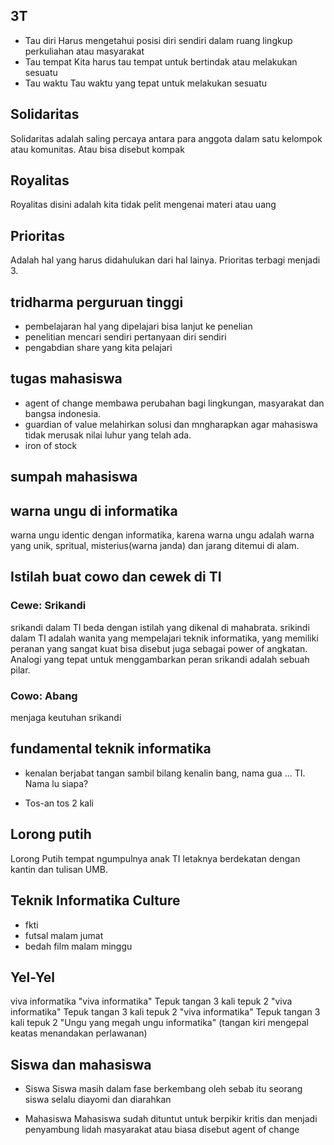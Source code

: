 ## 3T
- Tau diri
Harus mengetahui posisi diri sendiri dalam ruang lingkup perkuliahan atau masyarakat
- Tau tempat
Kita harus tau tempat untuk bertindak atau melakukan sesuatu
- Tau waktu
Tau waktu yang tepat untuk melakukan sesuatu

## Solidaritas
Solidaritas adalah saling percaya antara para anggota dalam satu kelompok
atau komunitas. Atau bisa disebut kompak

## Royalitas
Royalitas disini adalah kita tidak pelit mengenai materi atau uang

## Prioritas
Adalah hal yang harus didahulukan dari hal lainya.
Prioritas terbagi menjadi 3.

## tridharma perguruan tinggi
- pembelajaran
hal yang dipelajari bisa lanjut ke penelian
- penelitian
mencari sendiri pertanyaan diri sendiri
- pengabdian
share yang kita pelajari

## tugas mahasiswa
- agent of change
membawa perubahan bagi lingkungan, masyarakat dan bangsa indonesia.
- guardian of value
melahirkan solusi dan mngharapkan agar mahasiswa tidak merusak nilai luhur yang telah ada.
- iron of stock

## sumpah mahasiswa

## warna ungu di informatika
warna ungu identic dengan informatika, karena warna ungu 
adalah warna yang unik, spritual, misterius(warna janda) dan jarang ditemui di alam.

## Istilah buat cowo dan cewek di TI
### Cewe: Srikandi
srikandi dalam TI beda dengan istilah yang dikenal di mahabrata.
srikindi dalam TI adalah wanita yang mempelajari teknik informatika, yang memiliki peranan yang sangat kuat
bisa disebut juga sebagai power of angkatan. Analogi yang tepat untuk menggambarkan peran srikandi adalah sebuah
pilar.

### Cowo: Abang
menjaga keutuhan srikandi

## fundamental teknik informatika
- kenalan
berjabat tangan sambil bilang
kenalin bang, nama gua ... TI. Nama lu siapa?

- Tos-an
tos 2 kali

## Lorong putih
Lorong Putih tempat ngumpulnya anak TI letaknya berdekatan dengan kantin dan tulisan UMB.

## Teknik Informatika Culture
- fkti
- futsal
malam jumat
- bedah film
malam minggu

## Yel-Yel
viva informatika
"viva informatika"
Tepuk tangan 3 kali tepuk 2
"viva informatika"
Tepuk tangan 3 kali tepuk 2
"viva informatika"
Tepuk tangan 3 kali tepuk 2
"Ungu yang megah ungu informatika"
(tangan kiri mengepal keatas menandakan perlawanan)

## Siswa dan mahasiswa
- Siswa
Siswa masih dalam fase berkembang oleh sebab itu seorang siswa selalu diayomi
dan diarahkan

- Mahasiswa
Mahasiswa sudah dituntut untuk berpikir kritis dan menjadi penyambung lidah masyarakat atau biasa 
disebut agent of change